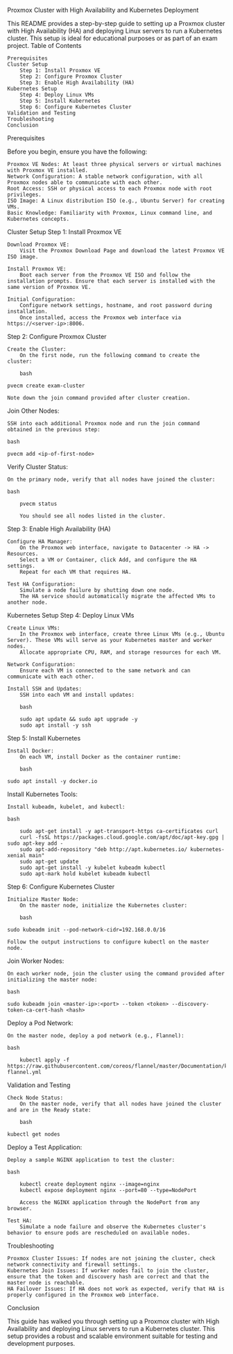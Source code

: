 Proxmox Cluster with High Availability and Kubernetes Deployment

This README provides a step-by-step guide to setting up a Proxmox cluster with High Availability (HA) and deploying Linux servers to run a Kubernetes cluster. This setup is ideal for educational purposes or as part of an exam project.
Table of Contents

    Prerequisites
    Cluster Setup
        Step 1: Install Proxmox VE
        Step 2: Configure Proxmox Cluster
        Step 3: Enable High Availability (HA)
    Kubernetes Setup
        Step 4: Deploy Linux VMs
        Step 5: Install Kubernetes
        Step 6: Configure Kubernetes Cluster
    Validation and Testing
    Troubleshooting
    Conclusion

Prerequisites

Before you begin, ensure you have the following:

    Proxmox VE Nodes: At least three physical servers or virtual machines with Proxmox VE installed.
    Network Configuration: A stable network configuration, with all Proxmox nodes able to communicate with each other.
    Root Access: SSH or physical access to each Proxmox node with root privileges.
    ISO Image: A Linux distribution ISO (e.g., Ubuntu Server) for creating VMs.
    Basic Knowledge: Familiarity with Proxmox, Linux command line, and Kubernetes concepts.

Cluster Setup
Step 1: Install Proxmox VE

    Download Proxmox VE:
        Visit the Proxmox Download Page and download the latest Proxmox VE ISO image.

    Install Proxmox VE:
        Boot each server from the Proxmox VE ISO and follow the installation prompts. Ensure that each server is installed with the same version of Proxmox VE.

    Initial Configuration:
        Configure network settings, hostname, and root password during installation.
        Once installed, access the Proxmox web interface via https://<server-ip>:8006.

Step 2: Configure Proxmox Cluster

    Create the Cluster:
        On the first node, run the following command to create the cluster:

        bash

    pvecm create exam-cluster

    Note down the join command provided after cluster creation.

Join Other Nodes:

    SSH into each additional Proxmox node and run the join command obtained in the previous step:

    bash

    pvecm add <ip-of-first-node>

Verify Cluster Status:

    On the primary node, verify that all nodes have joined the cluster:

    bash

        pvecm status

        You should see all nodes listed in the cluster.

Step 3: Enable High Availability (HA)

    Configure HA Manager:
        On the Proxmox web interface, navigate to Datacenter -> HA -> Resources.
        Select a VM or Container, click Add, and configure the HA settings.
        Repeat for each VM that requires HA.

    Test HA Configuration:
        Simulate a node failure by shutting down one node.
        The HA service should automatically migrate the affected VMs to another node.

Kubernetes Setup
Step 4: Deploy Linux VMs

    Create Linux VMs:
        In the Proxmox web interface, create three Linux VMs (e.g., Ubuntu Server). These VMs will serve as your Kubernetes master and worker nodes.
        Allocate appropriate CPU, RAM, and storage resources for each VM.

    Network Configuration:
        Ensure each VM is connected to the same network and can communicate with each other.

    Install SSH and Updates:
        SSH into each VM and install updates:

        bash

        sudo apt update && sudo apt upgrade -y
        sudo apt install -y ssh

Step 5: Install Kubernetes

    Install Docker:
        On each VM, install Docker as the container runtime:

        bash

    sudo apt install -y docker.io

Install Kubernetes Tools:

    Install kubeadm, kubelet, and kubectl:

    bash

        sudo apt-get install -y apt-transport-https ca-certificates curl
        curl -fsSL https://packages.cloud.google.com/apt/doc/apt-key.gpg | sudo apt-key add -
        sudo apt-add-repository "deb http://apt.kubernetes.io/ kubernetes-xenial main"
        sudo apt-get update
        sudo apt-get install -y kubelet kubeadm kubectl
        sudo apt-mark hold kubelet kubeadm kubectl

Step 6: Configure Kubernetes Cluster

    Initialize Master Node:
        On the master node, initialize the Kubernetes cluster:

        bash

    sudo kubeadm init --pod-network-cidr=192.168.0.0/16

    Follow the output instructions to configure kubectl on the master node.

Join Worker Nodes:

    On each worker node, join the cluster using the command provided after initializing the master node:

    bash

    sudo kubeadm join <master-ip>:<port> --token <token> --discovery-token-ca-cert-hash <hash>

Deploy a Pod Network:

    On the master node, deploy a pod network (e.g., Flannel):

    bash

        kubectl apply -f https://raw.githubusercontent.com/coreos/flannel/master/Documentation/kube-flannel.yml

Validation and Testing

    Check Node Status:
        On the master node, verify that all nodes have joined the cluster and are in the Ready state:

        bash

    kubectl get nodes

Deploy a Test Application:

    Deploy a sample NGINX application to test the cluster:

    bash

        kubectl create deployment nginx --image=nginx
        kubectl expose deployment nginx --port=80 --type=NodePort

        Access the NGINX application through the NodePort from any browser.

    Test HA:
        Simulate a node failure and observe the Kubernetes cluster's behavior to ensure pods are rescheduled on available nodes.

Troubleshooting

    Proxmox Cluster Issues: If nodes are not joining the cluster, check network connectivity and firewall settings.
    Kubernetes Join Issues: If worker nodes fail to join the cluster, ensure that the token and discovery hash are correct and that the master node is reachable.
    HA Failover Issues: If HA does not work as expected, verify that HA is properly configured in the Proxmox web interface.

Conclusion

This guide has walked you through setting up a Proxmox cluster with High Availability and deploying Linux servers to run a Kubernetes cluster. This setup provides a robust and scalable environment suitable for testing and development purposes.
